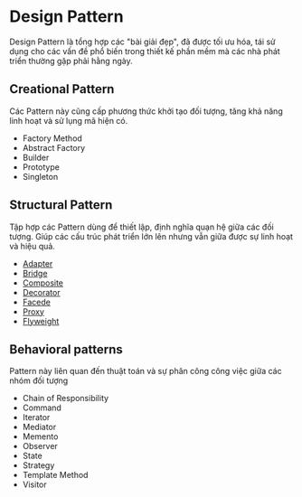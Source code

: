 # Design Pattern

Design Pattern là tổng hợp các "bài giải đẹp", đã được tối ưu hóa, tái sử dụng cho các vấn đề phổ biến trong thiết kế phần mềm mà các nhà phát triển thường gặp phải hằng ngày.

## Creational Pattern

Các Pattern này cũng cấp phương thức khởi tạo đối tượng, tăng khả năng linh hoạt và sử lụng mã hiện có.

- Factory Method
- Abstract Factory
- Builder
- Prototype
- Singleton

## Structural Pattern

Tập hợp các Pattern dùng để thiết lập, định nghĩa quạn hệ giữa các đối tượng. Giúp các cấu trúc phát triển lớn lên nhưng vẫn giữa được sự linh hoạt và hiệu quả.

- [Adapter](https://github.com/nguyenphuc22/Design-Patterns/tree/main/Adapter%20Pattern#readme)
- [Bridge](https://github.com/nguyenphuc22/Design-Patterns/tree/main/Bridge%20Pattern)
- [Composite](https://github.com/nguyenphuc22/Design-Patterns/tree/main/Composite%20Pattern)
- [Decorator](https://github.com/nguyenphuc22/Design-Patterns/tree/main/Decorator%20Pattern)
- [Facede](https://github.com/nguyenphuc22/Design-Patterns/tree/main/Facade%20Pattern)
- [Proxy](https://github.com/nguyenphuc22/Design-Patterns/tree/main/Proxy%20Pattern)
- [Flyweight](https://github.com/nguyenphuc22/Design-Patterns/tree/main/FlyWeight%20Pattern)

## Behavioral patterns

Pattern này liên quan đến thuật toán và sự phân công công việc giữa các nhóm đối tượng

- Chain of Responsibility
- Command
- Iterator
- Mediator
- Memento
- Observer
- State
- Strategy
- Template Method
- Visitor

